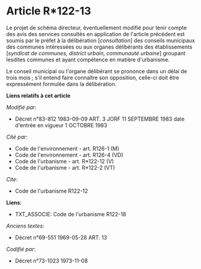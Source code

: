 # Article R*122-13

Le projet de schéma directeur, éventuellement modifié pour tenir compte des avis des services consultés en application de
l'article précédent est soumis par le préfet à la délibération [*consultation*] des conseils municipaux des communes
intéressées ou aux organes délibérants des établissements [*syndicat de communes, district urbain, communauté urbaine*]
groupant lesdites communes et ayant compétence en matière d'urbanisme.

Le conseil municipal ou l'organe délibérant se prononce dans un délai de trois mois ; s'il entend faire connaître son
opposition, celle-ci doit être expressément formulée dans la délibération.

**Liens relatifs à cet article**

_Modifié par_:

  - Décret n°83-812 1983-09-09 ART. 3 JORF 11 SEPTEMBRE 1983 date d'entrée en vigueur 1 OCTOBRE 1983

_Cité par_:

  - Code de l'environnement - art. R126-1 (M)
  - Code de l'environnement - art. R126-4 (VD)
  - Code de l'urbanisme - art. R*122-12 (V)
  - Code de l'urbanisme - art. R*122-2 (VT)

_Cite_:

  - Code de l'urbanisme R122-12

**Liens**:

  - TXT_ASSOCIE: Code de l'urbanisme R122-18

_Anciens textes_:

  - Décret n°69-551 1969-05-28 ART. 13

_Codifié par_:

  - Décret n°73-1023 1973-11-08
